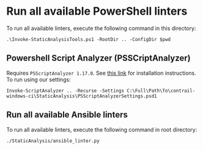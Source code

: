 # Run all available PowerShell linters

To run all available linters, execute the following command in this directory:

```
.\Invoke-StaticAnalysisTools.ps1 -RootDir .. -ConfigDir $pwd
```

## Powershell Script Analyzer (PSSCriptAnalyzer)

Requires `PSScriptAnalyzer 1.17.0`. See [this link](https://github.com/PowerShell/PSScriptAnalyzer) for installation instructions.
To run using our settings:

```
Invoke-ScriptAnalyzer .. -Recurse -Settings C:\Full\Path\To\contrail-windows-ci\StaticAnalysis\PSScriptAnalyzerSettings.psd1
```

## Run all available Ansible linters

To run all available linters, execute the following command in root directory:

```
./StaticAnalysis/ansible_linter.py
```
